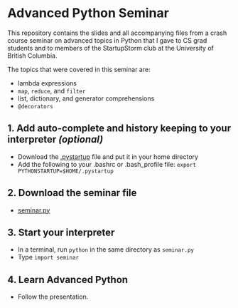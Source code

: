 # Advanced Python Seminar

This repository contains the slides and all accompanying files from a crash course seminar on advanced topics in Python that I gave to CS grad students and to members of the StartupStorm club at the University of British Columbia.

The topics that were covered in this seminar are:

* lambda expressions
* `map`, `reduce`, and `filter`
* list, dictionary, and generator comprehensions
* `@decorators`


## 1. Add auto-complete and history keeping to your interpreter *(optional)*

* Download the [.pystartup](https://github.com/daniboy/pyseminar/blob/master/.pystartup) file and put it in your home directory
* Add the following to your .bashrc or .bash_profile file: `export PYTHONSTARTUP=$HOME/.pystartup`


## 2. Download the seminar file

* [seminar.py](https://github.com/daniboy/pyseminar/blob/master/seminar.py)


## 3. Start your interpreter

* In a terminal, run `python` in the same directory as `seminar.py`
* Type `import seminar`


## 4. Learn Advanced Python

* Follow the presentation.
